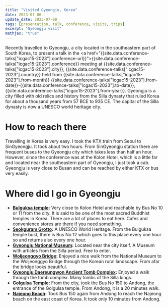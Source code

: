 ```yaml
---
title: "Visited Gyeongju, Korea"
date: 2023-07-06
update_date: 2023-07-08
tags: [presentation, talk, conference, visits, trips]
excerpt: "Gyeongju visit"
mathjax: "true"
---
```

Recently travelled to Gyeongju, a city located in the southeastern part of
South Korea, to present a talk in the <a
href="{{site.data.conference-talks["icgac15-2023"].conference-url}}">{{site.data.conference-talks["icgac15-2023"].conference}}</a>
meeting at {{site.data.conference-talks["icgac15-2023"].city}},
{{site.data.conference-talks["icgac15-2023"].country}} held from
{{site.data.conference-talks["icgac15-2023"].from-month}}
{{site.data.conference-talks["icgac15-2023"].from-date}}-{{site.data.conference-talks["icgac15-2023"].to-date}},
{{site.data.conference-talks["icgac15-2023"].from-year}}. Gyeongju is a city filled with old relics and history from the Silla dynasty that ruled Korea for about a thousand years from 57 BCE to 935 CE. The capital of the Silla dynasty is now a UNESCO world heritage city.

# How to reach there
Travelling in Korea is very easy. I took the KTX train from Seoul to SinGyeongju. It took about two hours. From SinGyeongju station there are frequent buses to the Gyeongju city which takes less than half an hour. However, since the conference was at the Kolon Hotel, which is a little far and located near the southeastern part of Gyeongju, I just took a cab. Gyeongju is very close to Busan and can be reached by either KTX or bus very easily.

# Where did I go in Gyeongju
- **[Bulguksa temple](https://english.visitkorea.or.kr/svc/contents/contentsView.do?vcontsId=94395&menuSn=351):** Very close to Kolon Hotel and reachable by Bus No 10 or 11 from the city. It is said to be one of the most sacred Buddhist temples in Korea. There are a lot of places to eat here. Cafes and convenience stores are there if you need something.
- **[Seokguram Grotto](https://english.visitkorea.or.kr/svc/contents/contentsView.do?vcontsId=94436&menuSn=351):** A UNESCO World Heritage. From the Bulguksa temple bust, there is Bus No 12 which goes to this place every one hour so and returns also every one hour.
- **[Gyeongju National Museum](https://english.visitkorea.or.kr/svc/contents/contentsView.do?vcontsId=111324&menuSn=351):** Located near the city itself. A Museum with articles from the Silla period. Free to enter.
- **[Woljeonggyo Bridge](https://english.visitkorea.or.kr/svc/contents/contentsView.do?vcontsId=57372&menuSn=351):** Enjoyed a nice walk from the National Museum to the Woljeonggyo Bridge through the Korean rural landscape. From afar the bridge looks beautiful.
- **[Gyeongju Daereungwon Ancient Tomb Complex](https://english.visitkorea.or.kr/svc/contents/contentsView.do?vcontsId=33871&menuSn=351):** Enjoyed a walk through the tomb complex. Many tombs of the Silla kings.
- **[Golgulsa Temple](https://english.visitkorea.or.kr/svc/contents/contentsView.do?vcontsId=104360&menuSn=351):** From the city, took the Bus No 150 to Andong, the entrance of the Golgulsa temple. From Andong, it is a 20 minutes walk.
- **[Najeong Beach](https://english.visitkorea.or.kr/svc/contents/contentsView.do?vcontsId=81032&menuSn=351):** Took Bus 150 again from Andong to reach the Najeong beach on the east coast of Korea. It took only 10 minutes from Andong.


